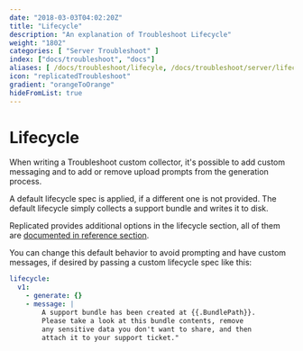 ```yaml
---
date: "2018-03-03T04:02:20Z"
title: "Lifecycle"
description: "An explanation of Troubleshoot Lifecycle"
weight: "1802"
categories: [ "Server Troubleshoot" ]
index: ["docs/troubleshoot", "docs"]
aliases: [ /docs/troubleshoot/lifecyle, /docs/troubleshoot/server/lifecyle ]
icon: "replicatedTroubleshoot"
gradient: "orangeToOrange"
hideFromList: true
---
```


# Lifecycle

When writing a Troubleshoot custom collector, it's possible to add custom messaging and to add or remove upload prompts from the generation process.

A default lifecycle spec is applied, if a different one is not provided. The default lifecycle simply collects a support bundle and writes it to disk.

Replicated provides additional options in the lifecycle section, all of them are [documented in reference section](/api/support-bundle-yaml-lifecycle/root/).

You can change this default behavior to avoid prompting and have custom messages, if desired by passing a custom lifecycle spec like this:

```yaml
lifecycle:
  v1:
    - generate: {}
    - message: |
        A support bundle has been created at {{.BundlePath}}.
        Please take a look at this bundle contents, remove
        any sensitive data you don't want to share, and then
        attach it to your support ticket."
```

